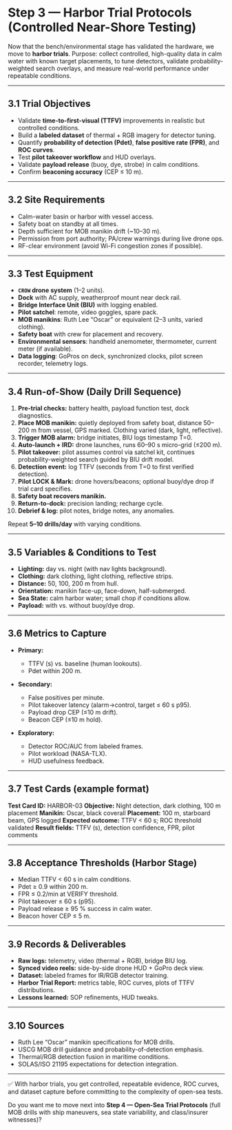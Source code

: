 # Step 3 — Harbor Trial Protocols (Controlled Near-Shore Testing)

Now that the bench/environmental stage has validated the hardware, we move to **harbor trials**. Purpose: collect controlled, high-quality data in calm water with known target placements, to tune detectors, validate probability-weighted search overlays, and measure real-world performance under repeatable conditions.

---

## 3.1 Trial Objectives

- Validate **time-to-first-visual (TTFV)** improvements in realistic but controlled conditions.
- Build a **labeled dataset** of thermal + RGB imagery for detector tuning.
- Quantify **probability of detection (Pdet)**, **false positive rate (FPR)**, and **ROC curves**.
- Test **pilot takeover workflow** and HUD overlays.
- Validate **payload release** (buoy, dye, strobe) in calm conditions.
- Confirm **beaconing accuracy** (CEP ≤ 10 m).

---

## 3.2 Site Requirements

- Calm-water basin or harbor with vessel access.
- Safety boat on standby at all times.
- Depth sufficient for MOB manikin drift (~10–30 m).
- Permission from port authority; PA/crew warnings during live drone ops.
- RF-clear environment (avoid Wi-Fi congestion zones if possible).

---

## 3.3 Test Equipment

- **`CROW` drone system** (1–2 units).
- **Dock** with AC supply, weatherproof mount near deck rail.
- **Bridge Interface Unit (BIU)** with logging enabled.
- **Pilot satchel**: remote, video goggles, spare pack.
- **MOB manikins**: Ruth Lee “Oscar” or equivalent (2–3 units, varied clothing).
- **Safety boat** with crew for placement and recovery.
- **Environmental sensors**: handheld anemometer, thermometer, current meter (if available).
- **Data logging**: GoPros on deck, synchronized clocks, pilot screen recorder, telemetry logs.

---

## 3.4 Run-of-Show (Daily Drill Sequence)

1. **Pre-trial checks:** battery health, payload function test, dock diagnostics.
2. **Place MOB manikin:** quietly deployed from safety boat, distance 50–200 m from vessel, GPS marked. Clothing varied (dark, light, reflective).
3. **Trigger MOB alarm:** bridge initiates, BIU logs timestamp T=0.
4. **Auto-launch + IRD:** drone launches, runs 60–90 s micro-grid (≤200 m).
5. **Pilot takeover:** pilot assumes control via satchel kit, continues probability-weighted search guided by BIU drift model.
6. **Detection event:** log TTFV (seconds from T=0 to first verified detection).
7. **Pilot LOCK & Mark:** drone hovers/beacons; optional buoy/dye drop if trial card specifies.
8. **Safety boat recovers manikin.**
9. **Return-to-dock:** precision landing; recharge cycle.
10. **Debrief & log:** pilot notes, bridge notes, any anomalies.

Repeat **5–10 drills/day** with varying conditions.

---

## 3.5 Variables & Conditions to Test

- **Lighting:** day vs. night (with nav lights background).
- **Clothing:** dark clothing, light clothing, reflective strips.
- **Distance:** 50, 100, 200 m from hull.
- **Orientation:** manikin face-up, face-down, half-submerged.
- **Sea State:** calm harbor water; small chop if conditions allow.
- **Payload:** with vs. without buoy/dye drop.

---

## 3.6 Metrics to Capture

- **Primary:**

  - TTFV (s) vs. baseline (human lookouts).
  - Pdet within 200 m.
- **Secondary:**

  - False positives per minute.
  - Pilot takeover latency (alarm→control, target ≤ 60 s p95).
  - Payload drop CEP (≤10 m drift).
  - Beacon CEP (≤10 m hold).
- **Exploratory:**

  - Detector ROC/AUC from labeled frames.
  - Pilot workload (NASA-TLX).
  - HUD usefulness feedback.

---

## 3.7 Test Cards (example format)

**Test Card ID:** HARBOR-03
**Objective:** Night detection, dark clothing, 100 m placement
**Manikin:** Oscar, black coverall
**Placement:** 100 m, starboard beam, GPS logged
**Expected outcome:** TTFV < 60 s; ROC threshold validated
**Result fields:** TTFV (s), detection confidence, FPR, pilot comments

---

## 3.8 Acceptance Thresholds (Harbor Stage)

- Median TTFV < 60 s in calm conditions.
- Pdet ≥ 0.9 within 200 m.
- FPR ≤ 0.2/min at VERIFY threshold.
- Pilot takeover ≤ 60 s (p95).
- Payload release ≥ 95 % success in calm water.
- Beacon hover CEP ≤ 5 m.

---

## 3.9 Records & Deliverables

- **Raw logs:** telemetry, video (thermal + RGB), bridge BIU log.
- **Synced video reels:** side-by-side drone HUD + GoPro deck view.
- **Dataset:** labeled frames for IR/RGB detector training.
- **Harbor Trial Report:** metrics table, ROC curves, plots of TTFV distributions.
- **Lessons learned:** SOP refinements, HUD tweaks.

---

## 3.10 Sources

- Ruth Lee “Oscar” manikin specifications for MOB drills.
- USCG MOB drill guidance and probability-of-detection emphasis.
- Thermal/RGB detection fusion in maritime conditions.
- SOLAS/ISO 21195 expectations for detection integration.

---

✅ With harbor trials, you get controlled, repeatable evidence, ROC curves, and dataset capture before committing to the complexity of open-sea tests.

Do you want me to move next into **Step 4 — Open-Sea Trial Protocols** (full MOB drills with ship maneuvers, sea state variability, and class/insurer witnesses)?
